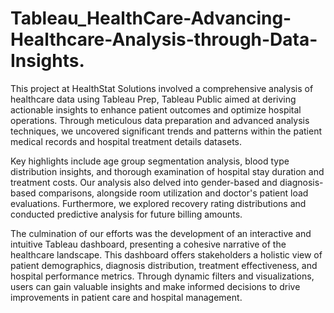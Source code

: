 # Tableau_HealthCare-Advancing-Healthcare-Analysis-through-Data-Insights.
This project at HealthStat Solutions involved a comprehensive analysis of healthcare data using Tableau Prep, Tableau Public aimed at deriving actionable insights to enhance patient outcomes and optimize hospital operations. Through meticulous data preparation and advanced analysis techniques, we uncovered significant trends and patterns within the patient medical records and hospital treatment details datasets.

Key highlights include age group segmentation analysis, blood type distribution insights, and thorough examination of hospital stay duration and treatment costs. Our analysis also delved into gender-based and diagnosis-based comparisons, alongside room utilization and doctor's patient load evaluations. Furthermore, we explored recovery rating distributions and conducted predictive analysis for future billing amounts.

The culmination of our efforts was the development of an interactive and intuitive Tableau dashboard, presenting a cohesive narrative of the healthcare landscape. This dashboard offers stakeholders a holistic view of patient demographics, diagnosis distribution, treatment effectiveness, and hospital performance metrics. Through dynamic filters and visualizations, users can gain valuable insights and make informed decisions to drive improvements in patient care and hospital management.
